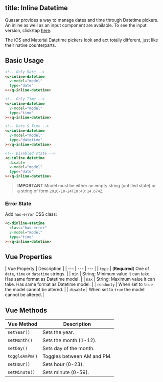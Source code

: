 title: Inline Datetime
---
Quasar provides a way to manage dates and time through Datetime pickers. An inline as well as an input component are available. To see the input version, click/tap [here](/components/datetime.html).

The iOS and Material Datetime pickers look and act totally different, just like their native counterparts.

<input type="hidden" data-fullpage-demo="form/datetime/inline">

## Basic Usage

``` html
<!-- Only Date -->
<q-inline-datetime
  v-model="model"
  type="date"
></q-inline-datetime>

<!-- Only Time -->
<q-inline-datetime
  v-model="model"
  type="time"
></q-inline-datetime>

<!-- Date & Time -->
<q-inline-datetime
  v-model="model"
  type="datetime"
></q-inline-datetime>

<!-- Disabled state -->
<q-inline-datetime
  disable
  v-model="model"
  type="date"
></q-inline-datetime>
```

> **IMPORTANT**
> Model must be either an empty string (unfilled state) or a string of form `2016-10-24T10:40:14.674Z`.

### Error State
Add `has-error` CSS class:
``` html
<q-dinline-atetime
  class="has-error"
  v-model="model"
  type="time"
></q-inline-datetime>
```

## Vue Properties
| Vue Property | Description |
| --- | --- | --- |
| `type` | (**Required**) One of `date`, `time` or `datetime` strings. |
| `min` | String; Minimum value it can take. Has same format as Datetime model. |
| `max` | String; Maximum value it can take. Has same format as Datetime model. |
| `readonly` | When set to `true` the model cannot be altered. |
| `disable` | When set to `true` the model cannot be altered. |

## Vue Methods
| Vue Method | Description |
| --- | --- |
| `setYear()` | Sets the year. |
| `setMonth()` | Sets the month (1-12). |
| `setDay()` | Sets day of the month. |
| `toggleAmPm()` | Toggles between AM and PM. |
| `setHour()` | Sets hour (0-23). |
| `setMinute()` | Sets minute (0-59). |

